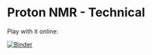 # Proton NMR - Technical


Play with it online:

[![Binder](https://mybinder.org/badge_logo.svg)](https://mybinder.org/v2/gh/ivoschulthess/protonNMR_technical/HEAD)
